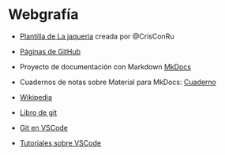 # Webgrafía

* [Plantilla de La jaqueria](https://github.com/lajaqueria/plantilla-taller) creada por @CrisConRu

* [Páginas de GitHub](https://pages.github.com/)

* Proyecto de documentación con Markdown [MkDocs](https://www.mkdocs.org/#mkdocs)

* Cuadernos de notas sobre Material para MkDocs: [Cuaderno](https://cuadernosdenotas.github.io/creandoestesitio/012Material.html)
  
* [Wikipedia](https://es.wikipedia.org/wiki/Wikipedia:Portada)

* [Libro de git](https://git-scm.com/book/es/v2)

* [Git en VSCode](https://www.youtube.com/watch?v=AYbgqmyg7dk)

* [Tutoriales sobre VSCode](https://www.tutorialesprogramacionya.com/herramientas/vscodeya/)
